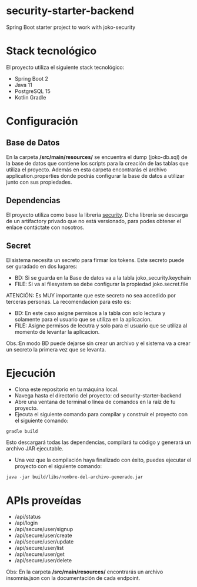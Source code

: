 # security-starter-backend
Spring Boot starter project to work with joko-security
# Stack tecnológico
El proyecto utiliza el siguiente stack tecnológico:
- Spring Boot 2
- Java 11
- PostgreSQL 15 
- Kotlin Gradle
# Configuración
## Base de Datos
En la carpeta **/src/main/resources/** se encuentra el dump (joko-db.sql) de la base de datos que contiene los scripts para la creación de las tablas que utiliza el proyecto. Además en esta carpeta encontrarás el archivo application.properties donde podrás configurar la base de datos a utilizar junto con sus propiedades.
## Dependencias
El proyecto utiliza como base la librería [security](https://github.com/jokoframework/security). Dicha librería se descarga de un artifactory privado que no está versionado, para podes obtener el enlace contáctate con nosotros.
## Secret
El sistema necesita un secreto para firmar los tokens. Este secreto puede ser
guradado en dos lugares:
* BD: Si se guarda en la Base de datos va a la tabla joko_security.keychain
* FILE: Si va al filesystem se debe configurar la propiedad joko.secret.file

ATENCIÓN: Es MUY importante que este secreto no sea accedido por terceras
personas. La recomendacion para esto es:
* BD: En este caso asigne permisos a la tabla con solo lectura y solamente
  para el usuario que se utiliza en la aplicacion.
* FILE: Asigne permisos de lecutra y solo para el usuario que se utiliza al
  momento de levantar la aplicacion.

Obs.:En modo BD puede dejarse sin crear un archivo y el sistema va a crear
un secreto la primera vez que se levanta.
# Ejecución
- Clona este repositorio en tu máquina local.
- Navega hasta el directorio del proyecto: cd security-starter-backend
- Abre una ventana de terminal o línea de comandos en la raíz de tu proyecto.
- Ejecuta el siguiente comando para compilar y construir el proyecto con el siguiente comando: 

`gradle build`

Esto descargará todas las dependencias, compilará tu código y generará un archivo JAR ejecutable.

- Una vez que la compilación haya finalizado con éxito, puedes ejecutar el proyecto con el siguiente comando: 

`java -jar build/libs/nombre-del-archivo-generado.jar`
# APIs proveídas
* /api/status
* /api/login
* /api/secure/user/signup
* /api/secure/user/create
* /api/secure/user/update
* /api/secure/user/list
* /api/secure/user/get
* /api/secure/user/delete

Obs: En la carpeta **/src/main/resources/** encontrarás un archivo insomnia.json con la documentación de cada endpoint.